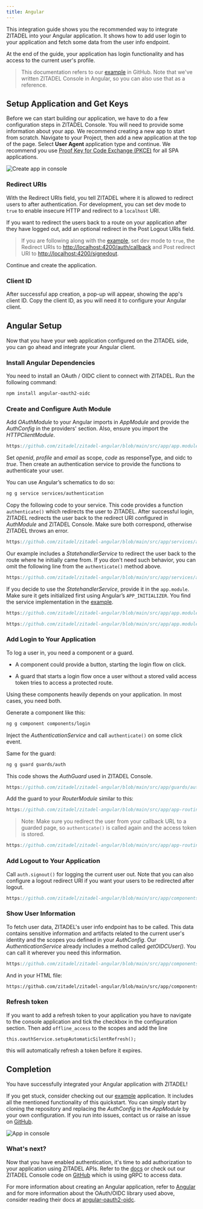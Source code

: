 ```yaml
---
title: Angular
---
```


This integration guide shows you the recommended way to integrate ZITADEL into your Angular application.
It shows how to add user login to your application and fetch some data from the user info endpoint.

At the end of the guide, your application has login functionality and has access to the current user's profile.

> This documentation refers to our [example](https://github.com/zitadel/zitadel-angular) in GitHub. Note that we've written ZITADEL Console in Angular, so you can also use that as a reference.

## Setup Application and Get Keys

Before we can start building our application, we have to do a few configuration steps in ZITADEL Console.
You will need to provide some information about your app. We recommend creating a new app to start from scratch. Navigate to your Project, then add a new application at the top of the page.
Select **User Agent** application type and continue.
We recommend you use [Proof Key for Code Exchange (PKCE)](/apis/openidoauth/grant-types#proof-key-for-code-exchange) for all SPA applications.

![Create app in console](/img/angular/app-create.png)

### Redirect URIs

With the Redirect URIs field, you tell ZITADEL where it is allowed to redirect users to after authentication. For development, you can set dev mode to `true` to enable insecure HTTP and redirect to a `localhost` URI.

If you want to redirect the users back to a route on your application after they have logged out, add an optional redirect in the Post Logout URIs field.

> If you are following along with the [example](https://github.com/zitadel/zitadel-angular), set dev mode to `true`, the Redirect URIs to <http://localhost:4200/auth/callback> and Post redirect URI to <http://localhost:4200/signedout>.

Continue and create the application.

### Client ID

After successful app creation, a pop-up will appear, showing the app's client ID. Copy the client ID, as you will need it to configure your Angular client.

## Angular Setup

Now that you have your web application configured on the ZITADEL side, you can go ahead and integrate your Angular client.

### Install Angular Dependencies

You need to install an OAuth / OIDC client to connect with ZITADEL. Run the following command:

```bash
npm install angular-oauth2-oidc
```

### Create and Configure Auth Module

Add _OAuthModule_ to your Angular imports in _AppModule_ and provide the _AuthConfig_ in the providers' section. Also, ensure you import the _HTTPClientModule_.

```ts reference
https://github.com/zitadel/zitadel-angular/blob/main/src/app/app.module.ts
```

Set _openid_, _profile_ and _email_ as scope, _code_ as responseType, and oidc to _true_. Then create an authentication service to provide the functions to authenticate your user.

You can use Angular’s schematics to do so:

```bash
ng g service services/authentication
```

Copy the following code to your service. This code provides a function `authenticate()` which redirects the user to ZITADEL. After successful login, ZITADEL redirects the user back to the redirect URI configured in _AuthModule_ and ZITADEL Console. Make sure both correspond, otherwise ZITADEL throws an error.

```ts reference
https://github.com/zitadel/zitadel-angular/blob/main/src/app/services/authentication.service.ts
```

Our example includes a _StatehandlerService_ to redirect the user back to the route where he initially came from.
If you don't need such behavior, you can omit the following line from the `authenticate()` method above.

```ts reference
https://github.com/zitadel/zitadel-angular/blob/main/src/app/services/authentication.service.ts#L45
```

If you decide to use the _StatehandlerService_, provide it in the `app.module`. Make sure it gets initialized first using Angular’s `APP_INITIALIZER`. You find the service implementation in the [example](https://github.com/zitadel/zitadel-angular).

```ts reference
https://github.com/zitadel/zitadel-angular/blob/main/src/app/app.module.ts#L26-L30
```

```ts reference
https://github.com/zitadel/zitadel-angular/blob/main/src/app/app.module.ts#L55-L78
```

### Add Login to Your Application

To log a user in, you need a component or a guard.

- A component could provide a button, starting the login flow on click.

- A guard that starts a login flow once a user without a stored valid access token tries to access a protected route.

Using these components heavily depends on your application. In most cases, you need both.

Generate a component like this:

```bash
ng g component components/login
```

Inject the _AuthenticationService_ and call `authenticate()` on some click event.

Same for the guard:

```bash
ng g guard guards/auth
```

This code shows the _AuthGuard_ used in ZITADEL Console.

```ts reference
https://github.com/zitadel/zitadel-angular/blob/main/src/app/guards/auth.guard.ts
```

Add the guard to your _RouterModule_ similar to this:

```ts reference
https://github.com/zitadel/zitadel-angular/blob/main/src/app/app-routing.module.ts#L9-L31
```

> Note: Make sure you redirect the user from your callback URL to a guarded page, so `authenticate()` is called again and the access token is stored.

```ts reference
https://github.com/zitadel/zitadel-angular/blob/main/src/app/app-routing.module.ts#L19-L21
```

### Add Logout to Your Application

Call `auth.signout()` for logging the current user out. Note that you can also configure a logout redirect URI if you want your users to be redirected after logout.

```ts reference
https://github.com/zitadel/zitadel-angular/blob/main/src/app/components/user/user.component.ts#L20-L22
```

### Show User Information

To fetch user data, ZITADEL's user info endpoint has to be called. This data contains sensitive information and artifacts related to the current user's identity and the scopes you defined in your _AuthConfig_.
Our _AuthenticationService_ already includes a method called _getOIDCUser()_. You can call it wherever you need this information.

```ts reference
https://github.com/zitadel/zitadel-angular/blob/main/src/app/components/user/user.component.ts
```

And in your HTML file:

```html reference
https://github.com/zitadel/zitadel-angular/blob/main/src/app/components/user/user.component.html
```

### Refresh token

If you want to add a refresh token to your application you have to navigate to the console application and tick the checkbox in the configuration section.
Then add `offline_access` to the scopes and add the line

```
this.oauthService.setupAutomaticSilentRefresh();
```

this will automatically refresh a token before it expires.

## Completion

You have successfully integrated your Angular application with ZITADEL!

If you get stuck, consider checking out our [example](https://github.com/zitadel/zitadel-angular) application. It includes all the mentioned functionality of this quickstart. You can simply start by cloning the repository and replacing the _AuthConfig_ in the _AppModule_ by your own configuration. If you run into issues, contact us or raise an issue on [GitHub](https://github.com/zitadel/zitadel).

![App in console](/img/angular/app-screen.png)

### What's next?

Now that you have enabled authentication, it's time to add authorization to your application using ZITADEL APIs. Refer to the [docs](/apis/introduction) or check out our ZITADEL Console code on [GitHub](https://github.com/zitadel/zitadel) which is using gRPC to access data.

For more information about creating an Angular application, refer to [Angular](https://angular.io/start) and for more information about the OAuth/OIDC library used above, consider reading their docs at [angular-oauth2-oidc](https://github.com/manfredsteyer/angular-oauth2-oidc).
